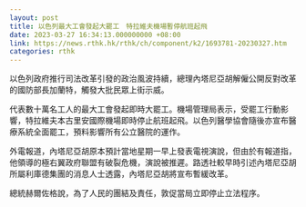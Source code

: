 ```yaml
---
layout: post
title: 以色列最大工會發起大罷工　特拉維夫機場暫停航班起飛
date: 2023-03-27 16:34:13.000000000 +08:00
link: https://news.rthk.hk/rthk/ch/component/k2/1693781-20230327.htm
categories: rthk
---
```


以色列政府推行司法改革引發的政治風波持續，總理內塔尼亞胡解僱公開反對改革的國防部長加蘭特，觸發大批民眾上街示威。

代表數十萬名工人的最大工會發起即時大罷工。機場管理局表示，受罷工行動影響，特拉維夫本古里安國際機場即時停止航班起飛。以色列醫學協會隨後亦宣布醫療系統全面罷工，預料影響所有公立醫院的運作。

外電報道，內塔尼亞胡原本預計當地星期一早上發表電視演說，但由於有報道指，他領導的極右翼政府聯盟有破裂危機，演說被推遲。路透社較早時引述內塔尼亞胡所屬利庫德集團的消息人士透露，內塔尼亞胡將宣布暫緩改革。

總統赫爾佐格說，為了人民的團結及責任，敦促當局立即停止立法程序。
